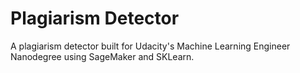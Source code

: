 # Plagiarism Detector
A plagiarism detector built for Udacity's Machine Learning Engineer Nanodegree using SageMaker and SKLearn.
